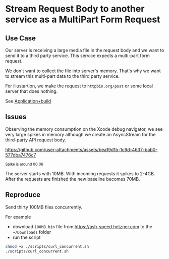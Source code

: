 # Stream Request Body to another service as a MultiPart Form Request 

## Use Case

Our server is receiving a large media file in the request body and we want to send it to a third party service. 
This service expects a multi-part form request. 

We don't want to collect the file into server's memory. That's why we want to stream this multi-part data to the third party service.

For illustartion, we make the request to `httpbin.org/post` or some local server that does nothing.

See [Application+build](Sources/App/Application+build.swift)

## Issues

Observing the memory consumption on the Xcode debug navigator, we see very large spikes in memory although we create an AsyncStream for the third-party API request body.


https://github.com/user-attachments/assets/bea19d1b-1c9d-4637-bab0-577dba7476c7

<sub>Spike is around 00:06</sub>

The server starts with 10MB. With incoming requests it spikes to 2-4GB. After the requests are finished the new baseline becomes 70MB.

## Reproduce

Send thirty 100MB files concurrently.

For example 
- download `100MB.bin` file from https://ash-speed.hetzner.com to the `~/Downloads` folder
- run the script

```bash
chmod +x ./scripts/curl_concurrent.sh
./scripts/curl_concurrent.sh
``` 
